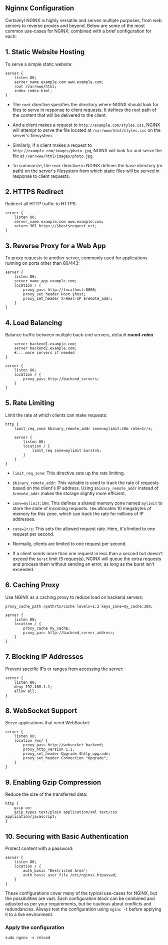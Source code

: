 ## Nginnx Configuration

Certainly! NGINX is highly versatile and serves multiple purposes, from web servers to reverse proxies and beyond. Below are some of the most common use-cases for NGINX, combined with a brief configuration for each:

## 1. **Static Website Hosting**

To serve a simple static website:


```
server {
    listen 80;
    server_name example.com www.example.com;
    root /var/www/html;
    index index.html;
}
```
- The `root` directive specifies the directory where NGINX should look for files to serve in response to client requests. It defines the root path of the content that will be delivered to the client. 
- And a client makes a request to `http://example.com/styles.css`, NGINX will attempt to serve the file located at `/var/www/html/styles.css` on the server's filesystem.

- Similarly, if a client makes a request to `http://example.com/images/photo.jpg`, NGINX will look for and serve the file at `/var/www/html/images/photo.jpg`.

- To summarize, the `root` directive in NGINX defines the base directory (or path) on the server's filesystem from which static files will be served in response to client requests.

## 2. **HTTPS Redirect**

Redirect all HTTP traffic to HTTPS:

```
server {
    listen 80;
    server_name example.com www.example.com;
    return 301 https://$host$request_uri;
}
``` 

## 3. **Reverse Proxy for a Web App**

To proxy requests to another server, commonly used for applications running on ports other than 80/443:


```
server {
    listen 80;
    server_name app.example.com;
    location / {
        proxy_pass http://localhost:8080;
        proxy_set_header Host $host;
        proxy_set_header X-Real-IP $remote_addr;
    }
}
```

## 4. **Load Balancing**

Balance traffic between multiple back-end servers, default **round-robin**

```upstream backend_servers {
    server backend1.example.com;
    server backend2.example.com;
    #... more servers if needed
}

server {
    listen 80;
    location / {
        proxy_pass http://backend_servers;
    }
}
```

## 5. **Rate Limiting**

Limit the rate at which clients can make requests:

```
http {
    limit_req_zone $binary_remote_addr zone=mylimit:10m rate=1r/s;

    server {
        listen 80;
        location / {
            limit_req zone=mylimit burst=5;
        }
    }
}
```

-   `limit_req_zone`: This directive sets up the rate limiting.
    
-   `$binary_remote_addr`: This variable is used to track the rate of requests based on the client's IP address. Using `$binary_remote_addr` instead of `$remote_addr` makes the storage slightly more efficient.
    
-   `zone=mylimit:10m`: This defines a shared memory zone named `mylimit` to store the state of incoming requests. `10m` allocates 10 megabytes of memory for this zone, which can track the rate for millions of IP addresses.
    
-   `rate=1r/s`: This sets the allowed request rate. Here, it's limited to one request per second.
-   Normally, clients are limited to one request per second.
-   If a client sends more than one request in less than a second but doesn't exceed the `burst` limit (5 requests), NGINX will queue the extra requests and process them without sending an error, as long as the burst isn't exceeded.

## 6. **Caching Proxy**

Use NGINX as a caching proxy to reduce load on backend servers:

```
proxy_cache_path /path/to/cache levels=1:2 keys_zone=my_cache:10m;

server {
    listen 80;
    location / {
        proxy_cache my_cache;
        proxy_pass http://backend_server_address;
    }
}
``` 

## 7. **Blocking IP Addresses**

Prevent specific IPs or ranges from accessing the server:


```
server {
    listen 80;
    deny 192.168.1.1;
    allow all;
}
```

## 8. **WebSocket Support**

Serve applications that need WebSocket:


```
server {
    listen 80;
    location /ws/ {
        proxy_pass http://websocket_backend;
        proxy_http_version 1.1;
        proxy_set_header Upgrade $http_upgrade;
        proxy_set_header Connection "Upgrade";
    }
}
``` 

## 9. **Enabling Gzip Compression**

Reduce the size of the transferred data:

```
http {
    gzip on;
    gzip_types text/plain application/xml text/css application/javascript;
}
``` 

## 10. **Securing with Basic Authentication**

Protect content with a password:
```
server {
    listen 80;
    location / {
        auth_basic "Restricted Area";
        auth_basic_user_file /etc/nginx/.htpasswd;
    }
}
``` 

These configurations cover many of the typical use-cases for NGINX, but the possibilities are vast. Each configuration block can be combined and adjusted as per your requirements, but be cautious about conflicts and redundancies. Always test the configuration using `nginx -t` before applying it to a live environment.

### Apply the configuration
```
sudo nginx -s reload
```
